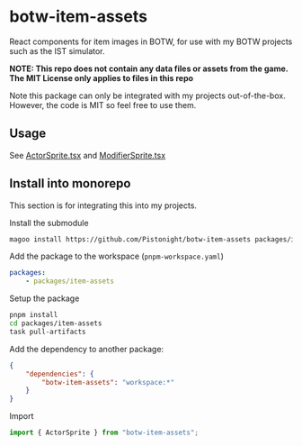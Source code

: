# botw-item-assets

React components for item images in BOTW, for use with my BOTW projects
such as the IST simulator.

**NOTE: This repo does not contain any data files or assets from the game.
The MIT License only applies to files in this repo**

Note this package can only be integrated with my projects out-of-the-box.
However, the code is MIT so feel free to use them.

## Usage

See [ActorSprite.tsx](https://github.com/Pistonight/botw-item-assets/tree/main/src/ActorSprite.tsx) and
[ModifierSprite.tsx](https://github.com/Pistonight/botw-item-assets/tree/main/src/ModifierSprite.tsx)

## Install into monorepo

This section is for integrating this into my projects.

Install the submodule

```bash
magoo install https://github.com/Pistonight/botw-item-assets packages/item-assets --branch main --name item-assets
```

Add the package to the workspace (`pnpm-workspace.yaml`)

```yaml
packages:
    - packages/item-assets
```

Setup the package

```bash
pnpm install
cd packages/item-assets
task pull-artifacts
```

Add the dependency to another package:

```json
{
    "dependencies": {
        "botw-item-assets": "workspace:*"
    }
}
```

Import

```typescript
import { ActorSprite } from "botw-item-assets";
```
